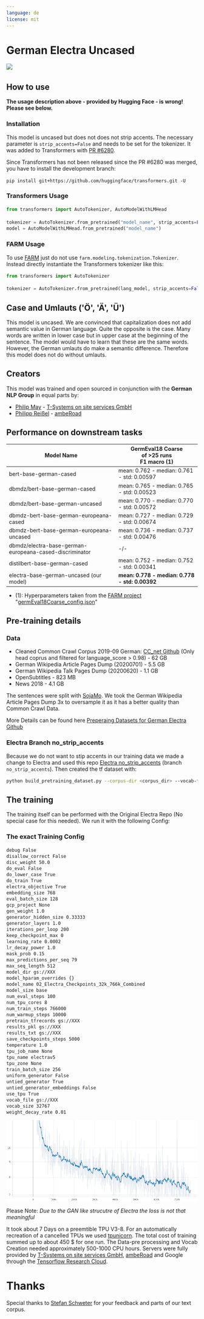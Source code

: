 ```yaml
---
language: de
license: mit
---
```


# German Electra Uncased
<img width="300px" src="https://raw.githubusercontent.com/German-NLP-Group/german-transformer-training/master/model_cards/german-electra-logo.png">

## How to use
**The usage description above - provided by Hugging Face - is wrong! Please see below.**

### Installation
This model is uncased but does not does not strip accents.
The necessary parameter is `strip_accents=False` and needs to be set for the tokenizer.
It was added to Transformers with [PR #6280](https://github.com/huggingface/transformers/pull/6280).

Since Transformers has not been released since the PR #6280 was merged, you have to install the development
branch: 

`pip install git+https://github.com/huggingface/transformers.git -U`

### Transformers Usage
```python
from transformers import AutoTokenizer, AutoModelWithLMHead

tokenizer = AutoTokenizer.from_pretrained("model_name", strip_accents=False)
model = AutoModelWithLMHead.from_pretrained("model_name")
```

### FARM Usage
To use [FARM](https://farm.deepset.ai/) just do not use `farm.modeling.tokenization.Tokenizer`. Instead directly instantiate the Transformers tokenizer like this:

```python
from transformers import AutoTokenizer

tokenizer = AutoTokenizer.from_pretrained(lang_model, strip_accents=False)
```

## Case and Umlauts ('Ö', 'Ä', 'Ü')
This model is uncased. We are convinced that capitalization does not add semantic value in German language.
Quite the opposite is the case. Many words are written in lower case but in upper case at the beginning of 
the sentence. The model would have to learn that these are the same words. 
However, the German umlauts do make a semantic difference. Therefore this model does not do without umlauts.

## Creators
This model was trained and open sourced in conjunction with the **German NLP Group** in equal parts by:
- [Philip May](https://eniak.de) - [T-Systems on site services GmbH](https://www.t-systems-onsite.de/)
- [Philipp Reißel](https://www.reissel.eu) - [ambeRoad](https://amberoad.de/)

## Performance on downstream tasks

| Model Name                                              | GermEval18 Coarse<br/>of >25 runs</br>F1 macro (1) |
|---------------------------------------------------------|----------------------------------------------------------|
| bert-base-german-cased                                  | mean: 0.762 - median: 0.761 - std: 0.00597               |
| dbmdz/bert-base-german-cased                            | mean: 0.765 - median: 0.765 - std: 0.00523               |
| dbmdz/bert-base-german-uncased                          | mean: 0.770 - median: 0.770 - std: 0.00572               |
| dbmdz-bert-base-german-europeana-cased                  | mean: 0.727 - median: 0.729 - std: 0.00674               |
| dbmdz-bert-base-german-europeana-uncased                | mean: 0.736 - median: 0.737 - std: 0.00476               |
| dbmdz/electra-base-german-europeana-cased-discriminator | -/-                                                      |
| distilbert-base-german-cased                            | mean: 0.752 - median: 0.752 - std: 0.00341               |
| electra-base-german-uncased (our model)                 | **mean: 0.778 - median: 0.778 - std: 0.00392**           |

- (1): Hyperparameters taken from the [FARM project](https://farm.deepset.ai/) "[germEval18Coarse_config.json](https://github.com/deepset-ai/FARM/blob/master/experiments/german-bert2.0-eval/germEval18Coarse_config.json)"

## Pre-training details

### Data 
- Cleaned Common Crawl Corpus 2019-09 German: [CC_net Github](https://github.com/facebookresearch/cc_net) (Only head coprus and filtered for language_score > 0.98) - 62 GB
- German Wikipedia Article Pages Dump (20200701) - 5.5 GB
- German Wikipedia Talk Pages Dump (20200620) - 1.1 GB
- OpenSubtitles - 823 MB
- News 2018 - 4.1 GB

The sentences were split with [SojaMo](https://github.com/tsproisl/SoMaJo). We took the German Wikipedia Article Pages Dump 3x to oversample it as it has a better quality than Common Crawl Data.

More Details can be found here [Preperaing Datasets for German Electra Github](https://github.com/German-NLP-Group/german-transformer-training)

### Electra Branch no_strip_accents
Because we do not want to stip accents in our training data we made a change to Electra and used this repo [Electra no_strip_accents](https://github.com/PhilipMay/electra/tree/no_strip_accents) (branch `no_strip_accents`). Then created the tf dataset with: 

```bash
python build_pretraining_dataset.py --corpus-dir <corpus_dir> --vocab-file <dir>/vocab.txt --output-dir ./tf_data --max-seq-length 512 --num-processes 8 --do-lower-case --no-strip-accents
```

## The training

The training itself can be performed with the Original Electra Repo (No special case for this needed). 
We run it with the following Config: 

### The exact Training Config
```
debug False
disallow_correct False
disc_weight 50.0
do_eval False
do_lower_case True
do_train True
electra_objective True
embedding_size 768
eval_batch_size 128
gcp_project None
gen_weight 1.0
generator_hidden_size 0.33333
generator_layers 1.0
iterations_per_loop 200
keep_checkpoint_max 0
learning_rate 0.0002
lr_decay_power 1.0
mask_prob 0.15
max_predictions_per_seq 79
max_seq_length 512
model_dir gs://XXX
model_hparam_overrides {}
model_name 02_Electra_Checkpoints_32k_766k_Combined
model_size base
num_eval_steps 100
num_tpu_cores 8
num_train_steps 766000
num_warmup_steps 10000
pretrain_tfrecords gs://XXX
results_pkl gs://XXX
results_txt gs://XXX
save_checkpoints_steps 5000
temperature 1.0
tpu_job_name None
tpu_name electrav5
tpu_zone None
train_batch_size 256
uniform_generator False
untied_generator True
untied_generator_embeddings False
use_tpu True
vocab_file gs://XXX
vocab_size 32767
weight_decay_rate 0.01
```

![Training Loss](loss.png)

Please Note: *Due to the GAN like strucutre of Electra the loss is not that meaningful* 

It took about 7 Days on a preemtible TPU V3-8. For an automatically recreation of a cancelled TPUs we used [tpunicorn](https://github.com/shawwn/tpunicorn). The total cost of training summed up to about 450 $ for one run. The Data-pre processing and Vocab Creation needed approximately 500-1000 CPU hours. Servers were fully provided by [T-Systems on site services GmbH](https://www.t-systems-onsite.de/), [ambeRoad](https://amberoad.de/) and Google through the [Tensorflow Research Cloud](https://www.tensorflow.org/tfrc).

# Thanks
Special thanks to [Stefan Schweter](https://github.com/stefan-it) for your feedback and parts of our text corpus.
